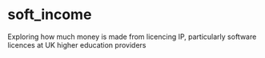 # soft_income
Exploring how much money is made from licencing IP, particularly software licences at UK higher education providers
